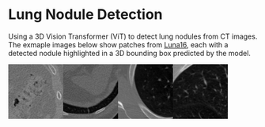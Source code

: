 # Lung Nodule Detection
Using a 3D Vision Transformer (ViT) to detect lung nodules from CT images. The exmaple images below show patches from [Luna16](https://luna16.grand-challenge.org/Home/), each with a detected nodule highlighted in a 3D bounding box predicted by the model.

<img src = "imgs/nodule_sample_0.gif" width ="22%" /><img src = "imgs/nodule_sample_1.gif" width ="22%" /><img src = "imgs/nodule_sample_2.gif" width ="22%" /><img src = "imgs/nodule_sample_3.gif" width ="22%" />
